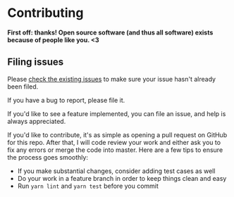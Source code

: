 # Contributing

**First off: thanks! Open source software (and thus all software) exists because of people like you. <3**

## Filing issues

Please [check the existing issues](https://github.com/tricinel/postcss-color-hsla-fallback/issues) to make sure your issue hasn't already been filed.

If you have a bug to report, please file it.

If you'd like to see a feature implemented, you can file an issue, and help is always appreciated.

If you'd like to contribute, it's as simple as opening a pull request on GitHub for this repo. After that, I will code review your work and either ask you to fix any errors or merge the code into master. Here are a few tips to ensure the process goes smoothly:

- If you make substantial changes, consider adding test cases as well
- Do your work in a feature branch in order to keep things clean and easy
- Run `yarn lint` and `yarn test` before you commit
